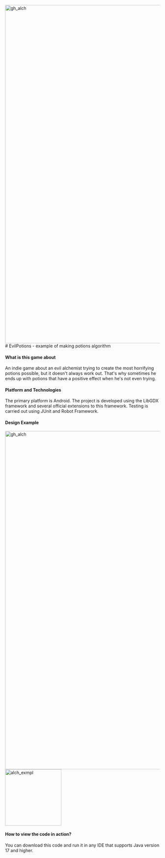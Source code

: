 <img width="1099" alt="gh_alch" src="https://github.com/mykhailo-arkhipov/EvilPotions/assets/122175623/27dd6537-e137-414a-95ad-055fadb242e0"># EvilPotions - example of making potions algorithm 

#### What is this game about 
An indie game about an evil alchemist trying to create the most horrifying potions possible, but it doesn't always work out. That's why sometimes he ends up with potions that have a positive effect when he's not even trying.

#### Platform and Technologies
The primary platform is Android. The project is developed using the LibGDX framework and several official extensions to this framework. Testing is carried out using JUnit and Robot Framework.

#### Design Example

<img width="1099" alt="gh_alch" src="https://github.com/mykhailo-arkhipov/EvilPotions/assets/122175623/cdd737e1-c981-40ee-99be-193d825bc8c8">

<img width="183" alt="alch_exmpl" src="https://github.com/mykhailo-arkhipov/EvilPotions/assets/122175623/0a40501e-cfa2-42b0-a935-6fc8af2ceedf">

#### How to view the code in action?
You can download this code and run it in any IDE that supports Java version 17 and higher.
